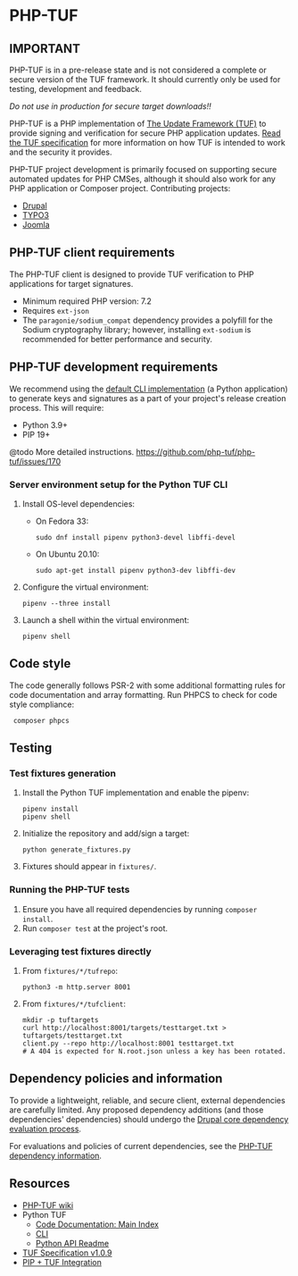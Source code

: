 # PHP-TUF

## IMPORTANT
PHP-TUF is in a pre-release state and is not considered a complete or secure version of the TUF framework.
It should currently only be used for testing, development and feedback.

*Do not use in production for secure target downloads!!*

PHP-TUF is a PHP implementation of [The Update Framework
(TUF)](https://theupdateframework.io/) to provide signing and verification for
secure PHP application updates. [Read the TUF
specification](https://github.com/theupdateframework/specification/blob/v1.0.9/tuf-spec.md)
for more information on how TUF is intended to work and the security it
provides.

PHP-TUF project development is primarily focused on supporting secure automated
updates for PHP CMSes, although it should also work for any PHP application or
Composer project. Contributing projects:

- [Drupal](https://www.drupal.org/)
- [TYPO3](https://typo3.org/)
- [Joomla](https://www.joomla.org/)

## PHP-TUF client requirements

The PHP-TUF client is designed to provide TUF verification to PHP applications
for target signatures.

- Minimum required PHP version: 7.2
- Requires `ext-json`
- The `paragonie/sodium_compat` dependency provides a polyfill for the Sodium
  cryptography library; however, installing `ext-sodium` is recommended for
  better performance and security.

## PHP-TUF development requirements

We recommend using the [default CLI
implementation](https://github.com/theupdateframework/tuf/blob/develop/docs/CLI.md)
(a Python application) to generate keys and signatures as a part of your
project's release creation process. This will require:
- Python 3.9+
- PIP 19+

@todo More detailed instructions. https://github.com/php-tuf/php-tuf/issues/170

### Server environment setup for the Python TUF CLI

1. Install OS-level dependencies:
   - On Fedora 33:

         sudo dnf install pipenv python3-devel libffi-devel

   - On Ubuntu 20.10:

         sudo apt-get install pipenv python3-dev libffi-dev

1. Configure the virtual environment:

       pipenv --three install

1. Launch a shell within the virtual environment:

       pipenv shell

## Code style

The code generally follows PSR-2 with some additional formatting rules for
code documentation and array formatting. Run PHPCS to check for code style
compliance:

     composer phpcs

## Testing

### Test fixtures generation

1. Install the Python TUF implementation and enable the pipenv:

       pipenv install
       pipenv shell

1. Initialize the repository and add/sign a target:

       python generate_fixtures.py

1. Fixtures should appear in `fixtures/`.

### Running the PHP-TUF tests

1. Ensure you have all required dependencies by running `composer install`.
2. Run `composer test` at the project's root.

### Leveraging test fixtures directly

1. From `fixtures/*/tufrepo`:

       python3 -m http.server 8001

1. From `fixtures/*/tufclient`:

       mkdir -p tuftargets
       curl http://localhost:8001/targets/testtarget.txt > tuftargets/testtarget.txt
       client.py --repo http://localhost:8001 testtarget.txt
       # A 404 is expected for N.root.json unless a key has been rotated.

## Dependency policies and information

To provide a lightweight, reliable, and secure client, external dependencies
are carefully limited. Any proposed dependency additions (and those
dependencies' dependencies) should undergo the [Drupal core dependency
evaluation process](https://www.drupal.org/core/dependencies#criteria).

For evaluations and policies of current dependencies, see the [PHP-TUF
dependency information](DEPENDENCIES.md).

## Resources

* [PHP-TUF wiki](https://github.com/php-tuf/php-tuf/wiki)
* Python TUF
  * [Code Documentation: Main Index](https://github.com/theupdateframework/tuf/blob/develop/tuf/README.md)
  * [CLI](https://github.com/theupdateframework/tuf/blob/develop/docs/CLI.md)
  * [Python API Readme](https://github.com/theupdateframework/tuf/blob/develop/tuf/client/README.md)
* [TUF Specification v1.0.9](https://github.com/theupdateframework/specification/blob/v1.0.9/tuf-spec.md)
* [PIP + TUF Integration](https://www.python.org/dev/peps/pep-0458/)
